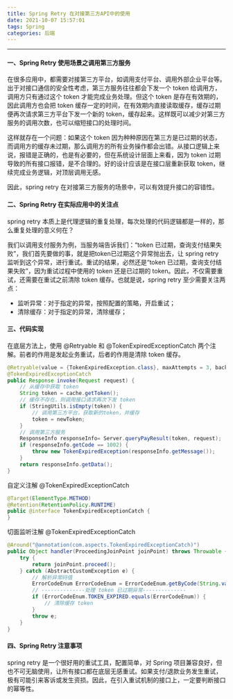 ```yaml
---
title: Spring Retry 在对接第三方API中的使用
date: 2021-10-07 15:57:01
tags: Spring
categories: 后端
---
```


-----

#### 一、Spring Retry 使用场景之调用第三方服务

在很多应用中，都需要对接第三方平台，如调用支付平台、调用外部企业平台等。出于对接口通信的安全性考虑，第三方服务往往都会下发一个 token 给调用方，调用方只有通过这个 token 才能完成业务处理。但这个 token 是存在有效期的，因此调用方也会把 token 缓存一定的时间，在有效期内直接读取缓存，缓存过期便再次请求第三方平台下发一个新的 token，缓存起来。这样既可以减少对第三方服务的调用次数，也可以缩短接口的处理时间。

这样就存在一个问题：如果这个 token 因为种种原因在第三方是已过期的状态，而调用方的缓存未过期，那么调用方的所有业务操作都会出错。从接口逻辑上来说，报错是正确的，也是有必要的，但在系统设计层面上来看，因为 token 过期导致的所有接口报错，是不合理的。好的设计应该是在接口层重新获取 token，继续完成业务逻辑，对顶层调用无感。

因此，spring retry 在对接第三方服务的场景中，可以有效提升接口的容错性。

#### 二、Spring Retry 在实际应用中的关注点

spring retry 本质上是代理逻辑的重复处理，每次处理的代码逻辑都是一样的，那么重复处理的意义何在？

我们以调用支付服务为例，当服务端告诉我们：“token 已过期，查询支付结果失败”，我们首先要做的事，就是把token已过期这个异常抛出去，让 spring retry 监听到这个异常，进行重试。重试的结果，必然还是“token 已过期，查询支付结果失败”，因为重试过程中使用的 token 还是已过期的 token。因此，不仅需要重试，还需要在重试之前清除 token 缓存。也就是说，spring retry 至少需要关注两点：

* 监听异常：对于指定的异常，按照配置的策略，开启重试；
* 清除缓存：对于指定的异常，清除缓存；

#### 三、代码实现

在底层方法上，使用 @Retryable 和 @TokenExpiredExceptionCatch 两个注解。前者的作用是发起业务重试，后者的作用是清除 token 缓存。

```java
@Retryable(value = {TokenExpiredException.class}, maxAttempts = 3, backoff = @Backoff(delay = 100L, multiplier = 1))
@TokenExpiredExceptionCatch
public Response invoke(Request request) {
    // 从缓存中获取 token 
    String token = cache.getToken();
    // 缓存不存在，则调用接口请求再次下发 token
    if (StringUtils.isEmpty(token)) {
        // 调用第三方平台，获取新的token，并缓存
        token = newToken;
    }
    // 调用第三方服务
    ResponseInfo responseInfo= Server.queryPayResult(token, request);
    if (responseInfo.getCode == 1002) {
        throw new TokenExpiredException(responseInfo.getMessage());
    }
    return responseInfo.getData();
}
```

自定义注解 @TokenExpiredExceptionCatch

```java
@Target(ElementType.METHOD)
@Retention(RetentionPolicy.RUNTIME)
public @interface TokenExpiredExceptionCatch {
}
```

切面监听注解 @TokenExpiredExceptionCatch

```java
@Around("@annotation(com.aspects.TokenExpiredExceptionCatch)")
public Object handler(ProceedingJoinPoint joinPoint) throws Throwable {
    try {
        return joinPoint.proceed();
    } catch (AbstractCustomException e) {
        // 解析异常码值
        ErrorCodeEnum ErrorCodeEnum = ErrorCodeEnum.getByCode(String.valueOf(e.getCode()));
        // --------------处理 token 已过期异常--------------
        if (ErrorCodeEnum.TOKEN_EXPIRED.equals(ErrorCodeEnum)) {
            // 清除缓存 token
        }
        throw e;
    }
}
```

#### 四、Spring Retry 注意事项

spring retry 是一个很好用的重试工具，配置简单，对 Spring 项目兼容良好，但也不可无脑使用，让所有接口都在底层无感重试。如果支付/退款业务发生重试，极有可能引来客诉或发生资损。因此，在引入重试机制的接口上，一定要判断接口的幂等性。